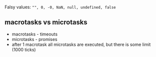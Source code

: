 Falsy values: `"", 0, -0, NaN, null, undefined, false`

## macrotasks vs microtasks
- macrotasks - timeouts
- microtasks - promises
- after 1 macrotask all microtasks are executed, but there is some limit (1000 ticks)
